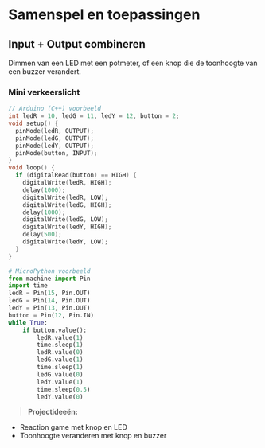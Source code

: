 # Samenspel en toepassingen

## Input + Output combineren
Dimmen van een LED met een potmeter, of een knop die de toonhoogte van een buzzer verandert.

### Mini verkeerslicht

```cpp
// Arduino (C++) voorbeeld
int ledR = 10, ledG = 11, ledY = 12, button = 2;
void setup() {
  pinMode(ledR, OUTPUT);
  pinMode(ledG, OUTPUT);
  pinMode(ledY, OUTPUT);
  pinMode(button, INPUT);
}
void loop() {
  if (digitalRead(button) == HIGH) {
    digitalWrite(ledR, HIGH);
    delay(1000);
    digitalWrite(ledR, LOW);
    digitalWrite(ledG, HIGH);
    delay(1000);
    digitalWrite(ledG, LOW);
    digitalWrite(ledY, HIGH);
    delay(500);
    digitalWrite(ledY, LOW);
  }
}
```

```python
# MicroPython voorbeeld
from machine import Pin
import time
ledR = Pin(15, Pin.OUT)
ledG = Pin(14, Pin.OUT)
ledY = Pin(13, Pin.OUT)
button = Pin(12, Pin.IN)
while True:
    if button.value():
        ledR.value(1)
        time.sleep(1)
        ledR.value(0)
        ledG.value(1)
        time.sleep(1)
        ledG.value(0)
        ledY.value(1)
        time.sleep(0.5)
        ledY.value(0)
```

> **Projectideeën:**
- Reaction game met knop en LED
- Toonhoogte veranderen met knop en buzzer

<!--![Plaats voor verkeerslicht-schema](PLACEHOLDER_VERKEERSLICHT_SCHEMA)-->
